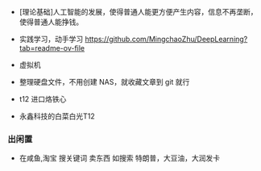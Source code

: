 
- [理论基础]人工智能的发展，使得普通人能更方便产生内容，信息不再垄断，使得普通人能挣钱。

- 实践学习，动手学习 https://github.com/MingchaoZhu/DeepLearning?tab=readme-ov-file
- 虚拟机
- 整理硬盘文件，不用创建 NAS，就收藏文章到 git 就行
- t12 进口烙铁心
- 永鑫科技的白菜白光T12

### 出闲置

- 在咸鱼,淘宝 搜关键词 卖东西  如搜索 特朗普，大豆油，大润发卡
